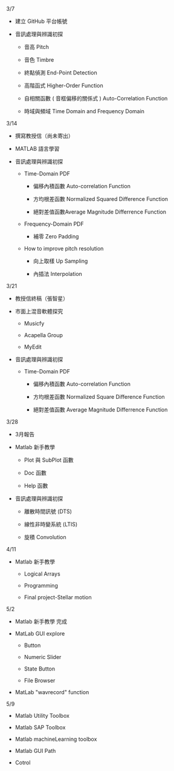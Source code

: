 3/7

* 建立 GitHub 平台帳號

* 音訊處理與辨識初探

    * 音高 Pitch
    
    * 音色 Timbre
    
    * 終點偵測 End-Point Detection
    
    * 高階函式 Higher-Order Function
    
    * 自相關函數 ( 音框偏移的關係式 ) Auto-Correlation Function

    * 時域與頻域 Time Domain and Frequency Domain


3/14

* 撰寫教授信（尚未寄出）

* MATLAB 語言學習

* 音訊處理與辨識初探

    * Time-Domain PDF

        * 偏移內積函數 Auto-correlation Function
        
        * 方均根差函數 Normalized Squared Difference Function
        
        * 絕對差值函數Average Magnitude Differrence Function

    * Frequency-Domain PDF

        * 補零 Zero Padding

    * How to improve pitch resolution

        * 向上取樣 Up Sampling
        
        * 內插法 Interpolation

3/21

* 教授信終稿（張智星）

* 市面上混音軟體探究

    * Musicfy

    * Acapella Group

    * MyEdit

* 音訊處理與辨識初探

    * Time-Domain PDF

        * 偏移內積函數 Auto-correlation Function
        
        * 方均根差函數 Normalized Square Difference Function
        
        * 絕對差值函數 Average Magnitude Differrence Function

3/28

* 3月報告

* Matlab 新手教學

    * Plot 與 SubPlot 函數

    * Doc 函數

    * Help 函數

* 音訊處理與辨識初探

    * 離散時間訊號 (DTS)

    * 線性非時變系統 (LTIS)

    * 旋積 Convolution

4/11

* Matlab 新手教學

    * Logical Arrays

    * Programming

    * Final project-Stellar motion


5/2

* Matlab 新手教學 完成

* MatLab GUI explore

    * Button
    
    * Numeric Slider

    * State Button

    * File Browser

* MatLab "wavrecord" function

5/9

* Matlab Utility Toolbox

* Matlab SAP Toolbox

* Matlab machineLearning toolbox

* Matlab GUI Path

* Cotrol


